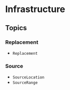 # Infrastructure

## Topics

### Replacement

- ``Replacement``

### Source

- ``SourceLocation``
- ``SourceRange``

